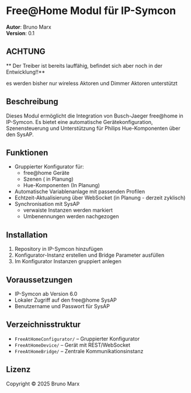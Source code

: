 # Free@Home Modul für IP-Symcon

**Autor**: Bruno Marx  
**Version**: 0.1

## ACHTUNG 

** Der Treiber ist bereits lauffähig, befindet sich aber noch in der Entwicklung!!**

es werden bisher nur wireless Aktoren und Dimmer Aktoren unterstützt

## Beschreibung

Dieses Modul ermöglicht die Integration von Busch-Jaeger free@home in IP-Symcon. Es bietet eine automatische Gerätekonfiguration, Szenensteuerung und Unterstützung für Philips Hue-Komponenten über den SysAP.


## Funktionen

- Gruppierter Konfigurator für:
  - free@home Geräte
  - Szenen  ( in Planung)
  - Hue-Komponenten (In Planung)
- Automatische Variablenanlage mit passenden Profilen
- Echtzeit-Aktualisierung über WebSocket (in Planung - derzeit zyklisch)
- Synchronisation mit SysAP 
  - verwaiste Instanzen werden markiert
  - Umbenennungen werden nachgezogen

## Installation

1. Repository in IP-Symcon hinzufügen
2. Konfigurator-Instanz erstellen und Bridge Parameter ausfüllen
3. Im Konfigurator Instanzen gruppiert anlegen

## Voraussetzungen

- IP-Symcon ab Version 6.0
- Lokaler Zugriff auf den free@home SysAP
- Benutzername und Passwort für SysAP

## Verzeichnisstruktur

- `FreeAtHomeConfigurator/` – Gruppierter Konfigurator
- `FreeAtHomeDevice/` – Gerät mit REST/WebSocket
- `FreeAtHomeBridge/` – Zentrale Kommunikationsinstanz

## Lizenz

Copyright © 2025 Bruno Marx
